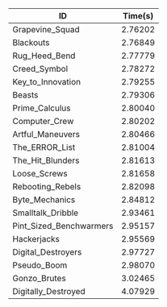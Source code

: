 |ID|Time(s)|
|-|-|
|Grapevine_Squad|2.76202|
|Blackouts|2.76849|
|Rug_Heed_Bend|2.77779|
|Creed_Symbol|2.78272|
|Key_to_Innovation|2.79255|
|Beasts|2.79306|
|Prime_Calculus|2.80040|
|Computer_Crew|2.80202|
|Artful_Maneuvers|2.80466|
|The_ERROR_List|2.81004|
|The_Hit_Blunders|2.81613|
|Loose_Screws|2.81658|
|Rebooting_Rebels|2.82098|
|Byte_Mechanics|2.84812|
|Smalltalk_Dribble|2.93461|
|Pint_Sized_Benchwarmers|2.95157|
|Hackerjacks|2.95569|
|Digital_Destroyers|2.97727|
|Pseudo_Boom|2.98070|
|Gonzo_Brutes|3.02465|
|Digitally_Destroyed|4.07929|
